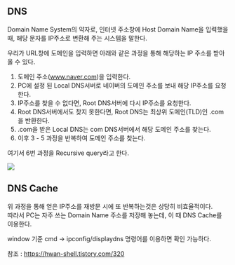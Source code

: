 ## DNS

Domain Name System의 약자로, 인터넷 주소창에 Host Domain Name을 입력했을 때, 해당 문자를 IP주소로 변환해 주는 시스템을 말한다.  

우리가 URL창에 도메인을 입력하면 아래와 같은 과정을 통해 해당하는 IP 주소를 받아 올 수 있다.

1. 도메인 주소(www.naver.com)을 입력한다.
2. PC에 설정 된 Local DNS서버로 네이버의 도메인 주소를 보내 해당 IP주소를 요청한다.
3. IP주소를 찾을 수 없다면, Root DNS서버에 다시 IP주소를 요청한다.
4. Root DNS서버에서도 찾지 못한다면, Root DNS는 최상위 도메인(TLD)인 .com을 반환한다.
5. .com을 받은 Local DNS는 com DNS서버에서 해당 도메인 주소를 찾는다.
6. 이후 3 - 5 과정을 반복하여 도메인 주소를 찾는다.

여기서 6번 과정을 Recursive query라고 한다.  

<img src="https://user-images.githubusercontent.com/43599437/142593154-8243da83-4b18-45cb-9c18-d0946cf5ff57.png"/>

## DNS Cache
위 과정을 통해 얻은 IP주소를 재방문 시에 또 반복하는것은 상당히 비효율적이다.  
따라서 PC는 자주 쓰는 Domain Name 주소를 저장해 놓는데, 이 때 DNS Cache를 이용한다.  

window 기준 cmd -> ipconfig/displaydns 명령어를 이용하면 확인 가능하다.

참조 : https://hwan-shell.tistory.com/320

